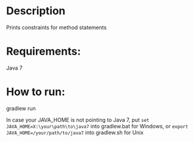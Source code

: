 # Description
Prints constraints for method statements

# Requirements:
Java 7

# How to run:
gradlew run

In case your JAVA_HOME is not pointing to Java 7, put
`set JAVA_HOME=X:\your\path\to\java7`
into gradlew.bat for Windows, or `export JAVA_HOME=/your/path/to/java7` into gradlew.sh for Unix